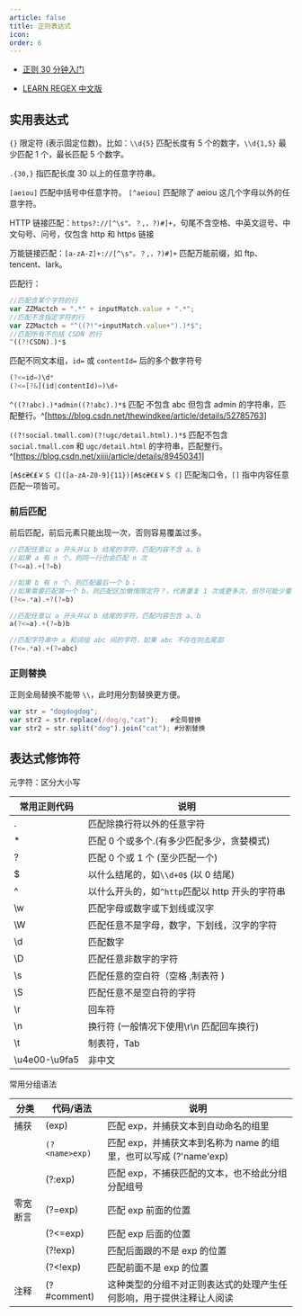 ```yaml
---
article: false
title: 正则表达式
icon:
order: 6
---
```


- [正则 30 分钟入门](https://deerchao.cn/tutorials/regex/regex.htm)

- [LEARN REGEX 中文版](https://github.com/ziishaned/learn-regex/blob/master/translations/README-cn.md)

## 实用表达式

`{}` 限定符 (表示固定位数)。比如：`\\d{5}` 匹配长度有 5 个的数字，`\\d{1,5}` 最少匹配 1 个，最长匹配 5 个数字。

`.{30,}` 指匹配长度 30 以上的任意字符串。

`[aeiou]` 匹配中括号中任意字符。
`[^aeiou]` 匹配除了 aeiou 这几个字母以外的任意字符。

HTTP 链接匹配：`https?://[^\s"。？,，?)#]+`，句尾不含空格、中英文逗号、中文句号、问号，仅包含 http 和 https 链接

万能链接匹配：`[a-zA-Z]+://[^\s"。？,，?)#]+` 匹配万能前缀，如 ftp、tencent、lark。

匹配行：

```javascript
//匹配含某个字符的行
var ZZMactch = ".*" + inputMatch.value + ".*";
//匹配不含指定字符的行
var ZZMactch = "^((?!"+inputMatch.value+").)*$";
//匹配所有不包括 CSDN 的行
^((?!CSDN).)*$
```

匹配不同文本组，`id=` 或 `contentId=` 后的多个数字符号

```javascript
(?<=id=)\d*
(?<=[?&](id|contentId)=)\d+
```

`^((?!abc).)*admin((?!abc).)*$` 匹配 不包含 abc 但包含 admin 的字符串，匹配整行。^[https://blog.csdn.net/thewindkee/article/details/52785763]

`((?!social.tmall.com)(?!ugc/detail.html).)*$` 匹配不包含 `social.tmall.com` 和 `ugc/detail.html` 的字符串，匹配整行。^[https://blog.csdn.net/xiiii/article/details/89450341]

`[₳$¢₴€₤￥＄《]([a-zA-Z0-9]{11})[₳$¢₴€₤￥＄《]` 匹配淘口令，`[]` 指中内容任意匹配一项皆可。

### 前后匹配

前后匹配，前后元素只能出现一次，否则容易覆盖过多。

```javascript
//匹配任意以 a 开头并以 b 结尾的字符，匹配内容不含 a、b
//如果 a 有 n 个，则同一行也会匹配 n 次
(?<=a).+(?=b)

//如果 b 有 n 个，则匹配最后一个 b；
//如果需要匹配第一个 b，则匹配区加懒惰限定符？，代表重复 1 次或更多次，但尽可能少重复
(?<=.*a).+?(?=b)

//匹配任意以 a 开头并以 b 结尾的字符，匹配内容包含 a、b
a(?<=a).+(?=b)b

//匹配字符串中 a 和词组 abc 间的字符，如果 abc 不存在则去尾部
(?<=.*a).+(?=abc)
```

### 正则替换

正则全局替换不能带 `\\`，此时用分割替换更方便。

```javascript
var str = "dogdogdog";
var str2 = str.replace(/dog/g,"cat");   #全局替换
var str2 = str.split("dog").join("cat"); #分割替换
```

## 表达式修饰符

元字符：区分大小写

| 常用正则代码  | 说明                                            |
| ------------- | ----------------------------------------------- |
| .             | 匹配除换行符以外的任意字符                      |
| \*            | 匹配 0 个或多个.(有多少匹配多少，贪婪模式)      |
| ?             | 匹配 0 个或 1 个 (至少匹配一个)                 |
| $             | 以什么结尾的，如`\\d+0$` (以 0 结尾)            |
| ^             | 以什么开头的，如`^http`匹配以 http 开头的字符串 |
| \w            | 匹配字母或数字或下划线或汉字                    |
| \W            | 匹配任意不是字母，数字，下划线，汉字的字符      |
| \d            | 匹配数字                                        |
| \D            | 匹配任意非数字的字符                            |
| \s            | 匹配任意的空白符（空格 ,制表符 )                |
| \S            | 匹配任意不是空白符的字符                        |
| \r            | 回车符                                          |
| \n            | 换行符 (一般情况下使用\r\n 匹配回车换行)        |
| \t            | 制表符，Tab                                     |
| \u4e00-\u9fa5 | 非中文                                          |

常用分组语法

| 分类     | 代码/语法      | 说明                                                                 |
| -------- | -------------- | -------------------------------------------------------------------- |
| 捕获     | (exp)          | 匹配 exp，并捕获文本到自动命名的组里                                 |
|          | `(?<name>exp)` | 匹配 exp，并捕获文本到名称为 name 的组里，也可以写成 (?'name'exp)    |
|          | (?:exp)        | 匹配 exp，不捕获匹配的文本，也不给此分组分配组号                     |
| 零宽断言 | (?=exp)        | 匹配 exp 前面的位置                                                  |
|          | (?<=exp)       | 匹配 exp 后面的位置                                                  |
|          | (?!exp)        | 匹配后面跟的不是 exp 的位置                                          |
|          | (?<!exp)       | 匹配前面不是 exp 的位置                                              |
| 注释     | (?#comment)    | 这种类型的分组不对正则表达式的处理产生任何影响，用于提供注释让人阅读 |
